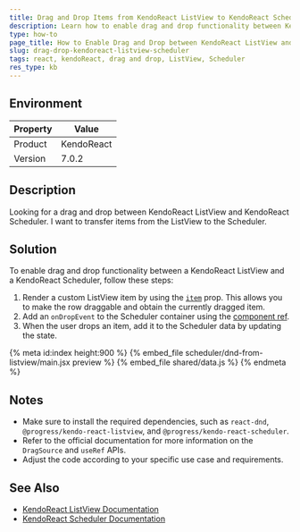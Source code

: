 ```yaml
---
title: Drag and Drop Items from KendoReact ListView to KendoReact Scheduler
description: Learn how to enable drag and drop functionality between KendoReact ListView and Scheduler components.
type: how-to
page_title: How to Enable Drag and Drop between KendoReact ListView and Scheduler
slug: drag-drop-kendoreact-listview-scheduler
tags: react, kendoReact, drag and drop, ListView, Scheduler
res_type: kb
---
```


## Environment

| Property | Value |
| --- | --- |
| Product | KendoReact |
| Version | 7.0.2|

## Description

Looking for a drag and drop between KendoReact ListView and KendoReact Scheduler. I want to transfer items from the ListView to the Scheduler.

## Solution

To enable drag and drop functionality between a KendoReact ListView and a KendoReact Scheduler, follow these steps:

1. Render a custom ListView item by using the [`item`](https://www.telerik.com/kendo-react-ui/components/listview/api/ListViewProps/#toc-item) prop. This allows you to make the row draggable and obtain the currently dragged item.
1. Add an `onDropEvent` to the Scheduler container using the [component ref](https://react.dev/reference/react/useRef).
1. When the user drops an item, add it to the Scheduler data by updating the state.

{% meta id:index height:900 %}
{% embed_file scheduler/dnd-from-listview/main.jsx preview %}
{% embed_file shared/data.js %}
{% endmeta %}

## Notes

- Make sure to install the required dependencies, such as `react-dnd`, `@progress/kendo-react-listview`, and `@progress/kendo-react-scheduler`.
- Refer to the official documentation for more information on the `DragSource` and `useRef` APIs.
- Adjust the code according to your specific use case and requirements.

## See Also

- [KendoReact ListView Documentation](https://www.telerik.com/kendo-react-ui/components/listview/)
- [KendoReact Scheduler Documentation](https://www.telerik.com/kendo-react-ui/components/scheduler/)
